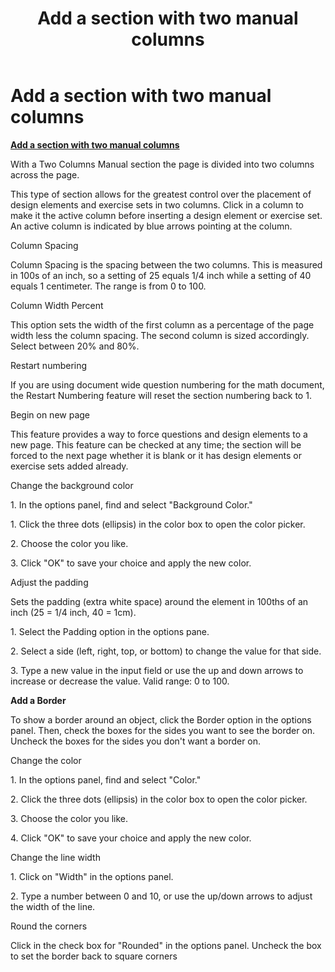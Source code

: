 ﻿---
title: Add a section with two manual columns
category: tutorials
---

# Add a section with two manual columns

**<u>Add a section with two manual columns</u>**

With a Two Columns Manual section the page is divided into two columns across the page.

This type of section allows for the greatest control over the placement of design elements and exercise sets in two columns. Click in a column to make it the active column before inserting a design element or exercise set. An active column is indicated by blue arrows pointing at the column.

Column Spacing

Column Spacing is the spacing between the two columns. This is measured in 100s of an inch, so a setting of 25 equals 1/4 inch while a setting of 40 equals 1 centimeter. The range is from 0 to 100.

Column Width Percent

This option sets the width of the first column as a percentage of the page width less the column spacing. The second column is sized accordingly. Select between 20% and 80%.

Restart numbering

If you are using document wide question numbering for the math document, the Restart Numbering feature will reset the section numbering back to 1.

Begin on new page

This feature provides a way to force questions and design elements to a new page. This feature can be checked at any time; the section will be forced to the next page whether it is blank or it has design elements or exercise sets added already.

Change the background color

1\. In the options panel, find and select "Background Color."

1\. Click the three dots (ellipsis) in the color box to open the color picker.

2\. Choose the color you like.

3\. Click "OK" to save your choice and apply the new color.

Adjust the padding

Sets the padding (extra white space) around the element in 100ths of an inch (25 = 1/4 inch, 40 = 1cm).

1\. Select the Padding option in the options pane.

2\. Select a side (left, right, top, or bottom) to change the value for that side.

3\. Type a new value in the input field or use the up and down arrows to increase or decrease the value. Valid range: 0 to 100.

**Add a Border**

To show a border around an object, click the Border option in the options panel. Then, check the boxes for the sides you want to see the border on. Uncheck the boxes for the sides you don't want a border on.

Change the color

1\. In the options panel, find and select "Color."

2\. Click the three dots (ellipsis) in the color box to open the color picker.

3\. Choose the color you like.

4\. Click "OK" to save your choice and apply the new color.

Change the line width

1\. Click on "Width" in the options panel.

2\. Type a number between 0 and 10, or use the up/down arrows to adjust the width of the line.

Round the corners

Click in the check box for "Rounded" in the options panel. Uncheck the box to set the border back to square corners
